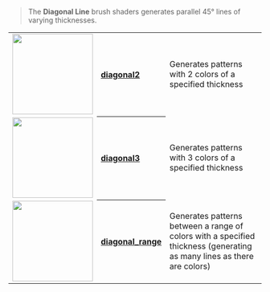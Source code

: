 > The **Diagonal Line** brush shaders generates parallel 45° lines of varying thicknesses.

<!-- LIST diagonal_lines 160 -->
<table>
	<tbody>
		<tr>
			<td height="160" align="left"><a href="diagonal2"><img width="160" src="https://s3.amazonaws.com/misc.lachlanmcdonald.com/magicavoxel-shaders/0.10.4/diagonal2_direction0.png?cache=1594058070" alt=""></a></td>
			<th align="left"><a href="diagonal2">diagonal2</a></th>
			<td>Generates patterns with 2 colors of a specified thickness</td>
		</tr>
		<tr>
			<td height="160" align="left"><a href="diagonal3"><img width="160" src="https://s3.amazonaws.com/misc.lachlanmcdonald.com/magicavoxel-shaders/0.10.4/diagonal3_direction0.png?cache=1594058070" alt=""></a></td>
			<th align="left"><a href="diagonal3">diagonal3</a></th>
			<td>Generates patterns with 3 colors of a specified thickness</td>
		</tr>
		<tr>
			<td height="160" align="left"><a href="diagonal_range"><img width="160" src="https://s3.amazonaws.com/misc.lachlanmcdonald.com/magicavoxel-shaders/0.10.4/diagonal_range_direction0.png?cache=1594058070" alt=""></a></td>
			<th align="left"><a href="diagonal_range">diagonal_range</a></th>
			<td>Generates patterns between a range of colors with a specified thickness (generating as many lines as there are colors)</td>
		</tr>
	</tbody>
</table>
<!-- END -->

